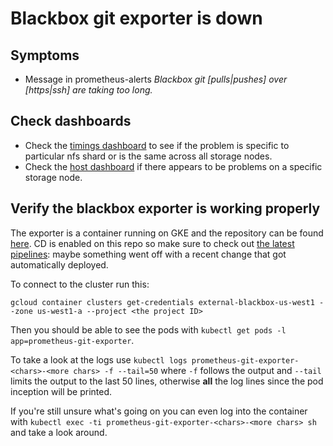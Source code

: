 # Blackbox git exporter is down

## Symptoms
* Message in prometheus-alerts _Blackbox git [pulls|pushes] over [https|ssh] are taking too long._

## Check dashboards

* Check the [timings dashboard](https://dashboards.gitlab.net/dashboard/db/gitlab-com-git-timings) to
see if the problem is specific to particular nfs shard or is the same across all storage nodes.
* Check the [host dashboard](https://dashboards.gitlab.net/dashboard/db/host-stats) if there appears to
be problems on a specific storage node.

## Verify the blackbox exporter is working properly

The exporter is a container running on GKE and the repository can be found [here](https://gitlab.com/gl-infra/prometheus-git-exporter). CD is enabled on this repo so make sure to check out [the latest pipelines](https://gitlab.com/gl-infra/prometheus-git-exporter/pipelines): maybe something went off with a recent change that got automatically deployed.

To connect to the cluster run this:

```
gcloud container clusters get-credentials external-blackbox-us-west1 --zone us-west1-a --project <the project ID>
```

Then you should be able to see the pods with `kubectl get pods -l app=prometheus-git-exporter`.

To take a look at the logs use `kubectl logs prometheus-git-exporter-<chars>-<more chars> -f --tail=50` where `-f` follows the output and `--tail` limits the output to the last 50 lines, otherwise **all** the log lines since the pod inception will be printed.

If you're still unsure what's going on you can even log into the container with `kubectl exec -ti prometheus-git-exporter-<chars>-<more chars> sh` and take a look around.
